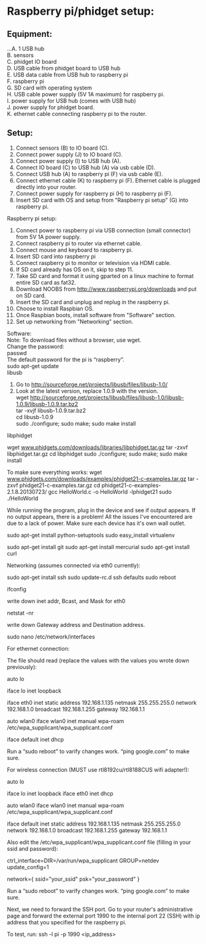 # Raspberry pi/phidget setup:

## Equipment:
...A. 1 USB hub  
B. sensors  
C. phidget IO board  
D. USB cable from phidget board to USB hub  
E. USB data cable from USB hub to raspberry pi  
F. raspberry pi  
G. SD card with operating system  
H. USB cable power supply (5V 1A maximum) for raspberry pi.  
I. power supply for USB hub (comes with USB hub)  
J. power supply for phidget board.  
K. ethernet cable connecting raspberry pi to the router.  

## Setup:
1. Connect sensors (B) to IO board (C).  
2. Connect power supply (J) to IO board (C).  
3. Connect power supply (I) to USB hub (A).  
4. Connect IO board (C) to USB hub (A) via usb cable (D).  
5. Connect USB hub (A) to raspberry pi (F) via usb cable (E).  
6. Connect ethernet cable (K) to raspberry pi (F). Ethernet cable is plugged directly into your router.
7. Connect power supply for raspberry pi (H) to raspberry pi (F).  
8. Insert SD card with OS and setup from "Raspberry pi setup" (G) into raspberry pi.  

Raspberry pi setup:  
1. Connect power to raspberry pi via USB connection (small connector) from 5V 1A power supply.   
2. Connect raspberry pi to router via ethernet cable.  
3. Connect mouse and keyboard to raspberry pi.  
4. Insert SD card into raspberry pi  
5. Connect raspberry pi to monitor or television via HDMI cable.  
6. If SD card already has OS on it, skip to step 11.  
7. Take SD card and format it using gparted on a linux machine to format entire SD card as fat32.  
8. Download NOOBS from http://www.raspberrypi.org/downloads and put on SD card.  
9. Insert the SD card and unplug and replug in the raspberry pi.  
10. Choose to install Raspbian OS.   
11. Once Raspbian boots, install software from "Software" section.  
12. Set up networking from "Networking" section.  

Software:  
Note: To download files without a browser, use wget.  
Change the password:  
passwd  
The default password for the pi is “raspberry”.  
sudo apt-get update  
libusb  
1. Go to http://sourceforge.net/projects/libusb/files/libusb-1.0/  
2. Look at the latest version, replace 1.0.9 with the version.  
wget http://sourceforge.net/projects/libusb/files/libusb-1.0/libusb-1.0.9/libusb-1.0.9.tar.bz2  
tar -xvjf libusb-1.0.9.tar.bz2  
cd libusb-1.0.9  
sudo ./configure; sudo make; sudo make install  

libphidget

wget www.phidgets.com/downloads/libraries/libphidget.tar.gz
tar -zxvf libphidget.tar.gz
cd libphidget
sudo ./configure; sudo make; sudo make install

To make sure everything works:
wget www.phidgets.com/downloads/examples/phidget21-c-examples.tar.gz
tar -zxvf phidget21-c-examples.tar.gz 
cd phidget21-c-examples-2.1.8.20130723/
gcc HelloWorld.c -o HelloWorld -lphidget21
sudo ./HelloWorld

While running the program, plug in the device and see if output appears. If no output appears, there is a problem! All the issues I've encountered are due to a lack of power. Make sure each device has it's own wall outlet.

sudo apt-get install python-setuptools
sudo easy_install virtualenv

sudo apt-get install git
sudo apt-get install mercurial
sudo apt-get install curl

Networking (assumes connected via eth0 currently):

sudo apt-get install ssh
sudo update-rc.d ssh defaults
sudo reboot

ifconfig

write down inet addr, Bcast, and Mask for eth0

netstat -nr

write down Gateway address and Destination address.

sudo nano /etc/network/interfaces

For ethernet connection:

The file should read (replace the values with the values you wrote down previously):



auto lo

iface lo inet loopback

iface eth0 inet static
address 192.168.1.135
netmask 255.255.255.0
network 192.168.1.0
broadcast 192.168.1.255
gateway 192.168.1.1

auto wlan0
iface wlan0 inet manual
wpa-roam /etc/wpa_supplicant/wpa_supplicant.conf

iface default inet dhcp

Run a “sudo reboot” to varify changes work. “ping google.com” to make sure.

For wireless connection (MUST use rtl8192cu/rtl8188CUS wifi adapter!):

auto lo

iface lo inet loopback
iface eth0 inet dhcp

auto wlan0
iface wlan0 inet manual
wpa-roam /etc/wpa_supplicant/wpa_supplicant.conf

iface default inet static
address 192.168.1.135
netmask 255.255.255.0
network 192.168.1.0
broadcast 192.168.1.255
gateway 192.168.1.1

Also edit the /etc/wpa_supplicant/wpa_supplicant.conf file (filling in your ssid and password):

ctrl_interface=DIR=/var/run/wpa_supplicant GROUP=netdev
update_config=1

network={
        ssid="your_ssid"
        psk="your_password"
}

Run a “sudo reboot” to varify changes work. “ping google.com” to make sure.

Next, we need to forward the SSH port. Go to your router's administrative page and forward the external port 1990 to the internal port 22 (SSH) with ip address that you specified for the raspberry pi.

To test, run:
ssh -l pi -p 1990 <ip_address>

